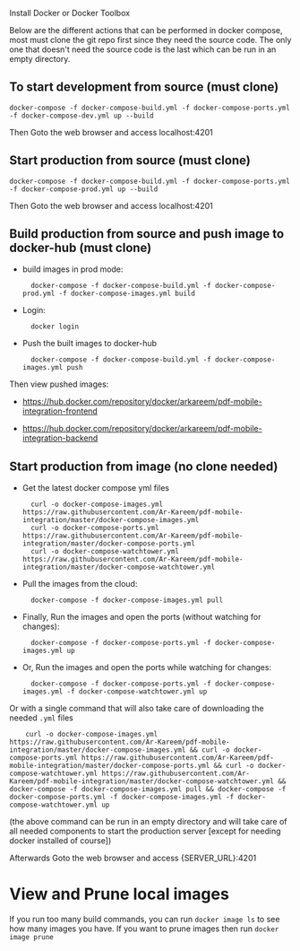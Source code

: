Install Docker or Docker Toolbox




Below are the different actions that can be performed in docker compose, most must clone the git repo first since they need the source code. The only one that doesn't need the source code is the last which can be run in an empty directory.

## To start development from source (must clone)

    docker-compose -f docker-compose-build.yml -f docker-compose-ports.yml -f docker-compose-dev.yml up --build
    
Then Goto the web browser and access localhost:4201


## Start production from source (must clone)

    docker-compose -f docker-compose-build.yml -f docker-compose-ports.yml -f docker-compose-prod.yml up --build

Then Goto the web browser and access localhost:4201

## Build production from source and push image to docker-hub (must clone)

- build images in prod mode: 

        docker-compose -f docker-compose-build.yml -f docker-compose-prod.yml -f docker-compose-images.yml build

- Login: 
        
        docker login

- Push the built images to docker-hub 

        docker-compose -f docker-compose-build.yml -f docker-compose-images.yml push

Then view pushed images:

- https://hub.docker.com/repository/docker/arkareem/pdf-mobile-integration-frontend

- https://hub.docker.com/repository/docker/arkareem/pdf-mobile-integration-backend


## Start production from image (no clone needed)
- Get the latest docker compose yml files
        
        curl -o docker-compose-images.yml https://raw.githubusercontent.com/Ar-Kareem/pdf-mobile-integration/master/docker-compose-images.yml
        curl -o docker-compose-ports.yml https://raw.githubusercontent.com/Ar-Kareem/pdf-mobile-integration/master/docker-compose-ports.yml
        curl -o docker-compose-watchtower.yml https://raw.githubusercontent.com/Ar-Kareem/pdf-mobile-integration/master/docker-compose-watchtower.yml

- Pull the images from the cloud: 
        
        docker-compose -f docker-compose-images.yml pull

- Finally, Run the images and open the ports (without watching for changes): 

        docker-compose -f docker-compose-ports.yml -f docker-compose-images.yml up

- Or, Run the images and open the ports while watching for changes:

        docker-compose -f docker-compose-ports.yml -f docker-compose-images.yml -f docker-compose-watchtower.yml up

Or with a single command that will also take care of downloading the needed `.yml` files 

        curl -o docker-compose-images.yml https://raw.githubusercontent.com/Ar-Kareem/pdf-mobile-integration/master/docker-compose-images.yml && curl -o docker-compose-ports.yml https://raw.githubusercontent.com/Ar-Kareem/pdf-mobile-integration/master/docker-compose-ports.yml && curl -o docker-compose-watchtower.yml https://raw.githubusercontent.com/Ar-Kareem/pdf-mobile-integration/master/docker-compose-watchtower.yml && docker-compose -f docker-compose-images.yml pull && docker-compose -f docker-compose-ports.yml -f docker-compose-images.yml -f docker-compose-watchtower.yml up

(the above command can be run in an empty directory and will take care of all needed components to start the production server [except for needing docker installed of course])

Afterwards Goto the web browser and access {SERVER_URL}:4201


# View and Prune local images

If you run too many build commands, you can run `docker image ls` to see how many images you have.
If you want to prune images then run `docker image prune`

